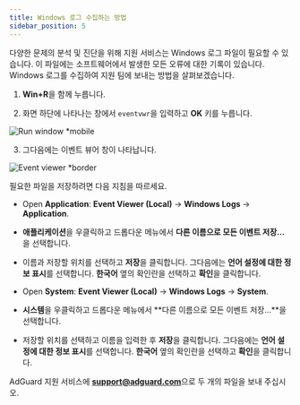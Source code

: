 ```yaml
---
title: Windows 로그 수집하는 방법
sidebar_position: 5
---
```


다양한 문제의 분석 및 진단을 위해 지원 서비스는 Windows 로그 파일이 필요할 수 있습니다. 이 파일에는 소프트웨어에서 발생한 모든 오류에 대한 기록이 있습니다. Windows 로그를 수집하여 지원 팀에 보내는 방법을 살펴보겠습니다.

1. **Win+R**을 함께 누릅니다.

2. 화면 하단에 나타나는 창에서 `eventvwr`을 입력하고 **OK** 키를 누릅니다.

![Run window *mobile](https://cdn.adtidy.org/public/Adguard/kb/newscreenshots/En/eng_event_logs_1.png)

3. 그다음에는 이벤트 뷰어 창이 나타납니다.

![Event viewer *border](https://cdn.adtidy.org/public/Adguard/kb/newscreenshots/En/eng_event_logs_2.png)

필요한 파일을 저장하려면 다음 지침을 따르세요.

- Open **Application**: **Event Viewer (Local)** → **Windows Logs** → **Application**.

- **애플리케이션**을 우클릭하고 드롭다운 메뉴에서 **다른 이름으로 모든 이벤트 저장…** 을 선택합니다.

- 이름과 저장할 위치를 선택하고 **저장**을 클릭합니다. 그다음에는 **언어 설정에 대한 정보 표시**를 선택합니다. **한국어** 옆의 확인란을 선택하고 **확인**을 클릭합니다.

- Open **System**: **Event Viewer (Local)** → **Windows Logs** →  **System**.

- **시스템**을 우클릭하고 드롭다운 메뉴에서 **다른 이름으로 모든 이벤트 저장…**을 선택합니다.

- 저장할 위치를 선택하고 이름을 입력한 후 **저장**을 클릭합니다. 그다음에는 **언어 설정에 대한 정보 표시**를 선택합니다. **한국어** 옆의 확인란을 선택하고 **확인**을 클릭합니다.

AdGuard 지원 서비스에 **support@adguard.com**으로 두 개의 파일을 보내 주십시오.
